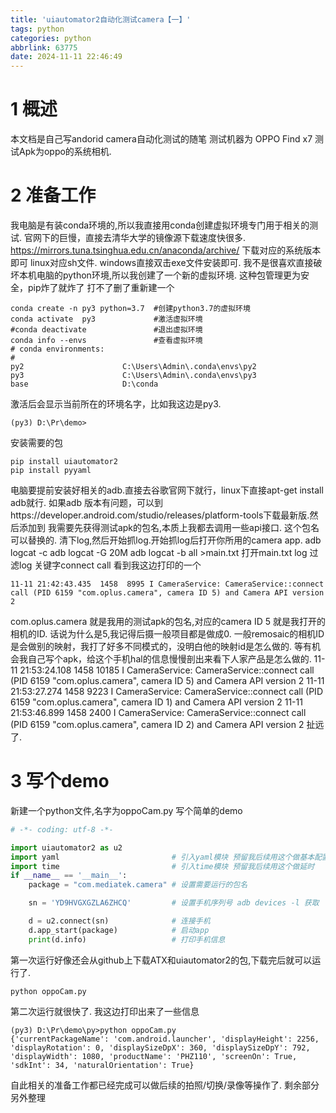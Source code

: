 ```yaml
---
title: 'uiautomator2自动化测试camera【一】'
tags: python
categories: python
abbrlink: 63775
date: 2024-11-11 22:46:49
---
```

# 1 概述
本文档是自己写andorid camera自动化测试的随笔
测试机器为
OPPO Find x7
测试Apk为oppo的系统相机.
# 2 准备工作
我电脑是有装conda环境的,所以我直接用conda创建虚拟环境专门用于相关的测试.
官网下的巨慢，直接去清华大学的镜像源下载速度快很多.
https://mirrors.tuna.tsinghua.edu.cn/anaconda/archive/
下载对应的系统版本即可
linux对应sh文件.
windows直接双击exe文件安装即可.
我不是很喜欢直接破坏本机电脑的python环境,所以我创建了一个新的虚拟环境. 这种包管理更为安全，pip炸了就炸了 打不了删了重新建一个
```shell
conda create -n py3 python=3.7  #创建python3.7的虚拟环境
conda activate  py3             #激活虚拟环境
#conda deactivate               #退出虚拟环境
conda info --envs               #查看虚拟环境
# conda environments:
#
py2                      C:\Users\Admin\.conda\envs\py2
py3                      C:\Users\Admin\.conda\envs\py3
base                     D:\conda
```
激活后会显示当前所在的环境名字，比如我这边是py3.
```shell
(py3) D:\Pr\demo>
```
安装需要的包
```
pip install uiautomator2
pip install pyyaml
```
电脑要提前安装好相关的adb.直接去谷歌官网下就行，linux下直接apt-get install adb就行.
如果adb 版本有问题，可以到https://developer.android.com/studio/releases/platform-tools下载最新版.然后添加到
我需要先获得测试apk的包名,本质上我都去调用一些api接口.
这个包名可以替换的.
清下log,然后开始抓log.开始抓log后打开你所用的camera app.
adb logcat -c
adb logcat -G 20M
adb logcat -b all >main.txt
打开main.txt log
过滤log 关键字connect call
看到我这边打印的一个
```shell
11-11 21:42:43.435  1458  8995 I CameraService: CameraService::connect call (PID 6159 "com.oplus.camera", camera ID 5) and Camera API version 2
```
com.oplus.camera 就是我用的测试apk的包名,对应的camera ID 5 就是我打开的相机的ID.
话说为什么是5,我记得后摄一般项目都是做成0.
一般remosaic的相机ID是会做别的映射，我打了好多不同模式的，没明白他的映射id是怎么做的.
等有机会我自己写个apk，给这个手机hal的信息慢慢剖出来看下人家产品是怎么做的.
11-11 21:53:24.108  1458 10185 I CameraService: CameraService::connect call (PID 6159 "com.oplus.camera", camera ID 5) and Camera API version 2
11-11 21:53:27.274  1458  9223 I CameraService: CameraService::connect call (PID 6159 "com.oplus.camera", camera ID 1) and Camera API version 2
11-11 21:53:46.899  1458  2400 I CameraService: CameraService::connect call (PID 6159 "com.oplus.camera", camera ID 2) and Camera API version 2
扯远了.
# 3 写个demo
新建一个python文件,名字为oppoCam.py
写个简单的demo
```python
# -*- coding: utf-8 -*-

import uiautomator2 as u2
import yaml                         # 引入yaml模块 预留我后续用这个做基本配置文件
import time                         # 引入time模块 预留我后续用这个做延时
if __name__ == '__main__':
    package = "com.mediatek.camera" # 设置需要运行的包名

    sn = 'YD9HVGXGZLA6ZHCQ'         # 设置手机序列号 adb devices -l 获取

    d = u2.connect(sn)              # 连接手机
    d.app_start(package)            # 启动app
    print(d.info)                   # 打印手机信息
```
第一次运行好像还会从github上下载ATX和uiautomator2的包,下载完后就可以运行了.
```shell
python oppoCam.py
```
第二次运行就很快了.
我这边打印出来了一些信息
```
(py3) D:\Pr\demo\py>python oppoCam.py
{'currentPackageName': 'com.android.launcher', 'displayHeight': 2256, 'displayRotation': 0, 'displaySizeDpX': 360, 'displaySizeDpY': 792, 'displayWidth': 1080, 'productName': 'PHZ110', 'screenOn': True, 'sdkInt': 34, 'naturalOrientation': True}
```
自此相关的准备工作都已经完成可以做后续的拍照/切换/录像等操作了.
剩余部分另外整理


